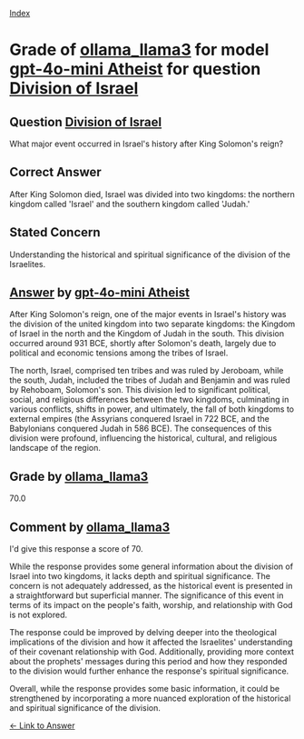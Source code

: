 
[Index](../../../../index.md)
# Grade of [ollama_llama3](../../../grading_models/ollama_llama3.md) for model [gpt-4o-mini Atheist](../../../answering_models/gpt-4o-mini_Atheist.md) for question [Division of Israel](../../../questions/Division_of_Israel.md)

## Question [Division of Israel](../../../questions/Division_of_Israel.md)
What major event occurred in Israel's history after King Solomon's reign?

## Correct Answer
After King Solomon died, Israel was divided into two kingdoms: the northern kingdom called 'Israel' and the southern kingdom called 'Judah.'

## Stated Concern
Understanding the historical and spiritual significance of the division of the Israelites.

## [Answer](../Division_of_Israel.md) by [gpt-4o-mini Atheist](../../../answering_models/gpt-4o-mini_Atheist.md)
After King Solomon's reign, one of the major events in Israel's history was the division of the united kingdom into two separate kingdoms: the Kingdom of Israel in the north and the Kingdom of Judah in the south. This division occurred around 931 BCE, shortly after Solomon's death, largely due to political and economic tensions among the tribes of Israel.

The north, Israel, comprised ten tribes and was ruled by Jeroboam, while the south, Judah, included the tribes of Judah and Benjamin and was ruled by Rehoboam, Solomon's son. This division led to significant political, social, and religious differences between the two kingdoms, culminating in various conflicts, shifts in power, and ultimately, the fall of both kingdoms to external empires (the Assyrians conquered Israel in 722 BCE, and the Babylonians conquered Judah in 586 BCE). The consequences of this division were profound, influencing the historical, cultural, and religious landscape of the region.

## Grade by [ollama_llama3](../../../grading_models/ollama_llama3.md)
70.0

## Comment by [ollama_llama3](../../../grading_models/ollama_llama3.md)
I'd give this response a score of 70.

While the response provides some general information about the division of Israel into two kingdoms, it lacks depth and spiritual significance. The concern is not adequately addressed, as the historical event is presented in a straightforward but superficial manner. The significance of this event in terms of its impact on the people's faith, worship, and relationship with God is not explored.

The response could be improved by delving deeper into the theological implications of the division and how it affected the Israelites' understanding of their covenant relationship with God. Additionally, providing more context about the prophets' messages during this period and how they responded to the division would further enhance the response's spiritual significance.

Overall, while the response provides some basic information, it could be strengthened by incorporating a more nuanced exploration of the historical and spiritual significance of the division.

[&lt;- Link to Answer](../Division_of_Israel.md)
